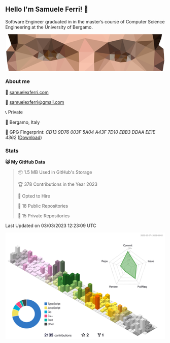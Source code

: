 ## Hello I'm Samuele Ferri! 👋

Software Engineer graduated in in the master’s course of Computer Science Engineering at the University of Bergamo.

<p align='center'><img width=500 align='center' src="https://github.com/samuelexferri/samuelexferri/raw/master/images/eyes.png"></p>

### About me

:compass: [samuelexferri.com](https://www.samuelexferri.com)

:email: [samuelexferri@gmail.com](mailto:samuelexferri@gmail.com)

:telephone_receiver: Private

:round_pushpin: Bergamo, Italy

:key: GPG Fingerprint: _CD13 9D76 003F 5A04 A43F 7D10 EBB3 DDAA EE1E 4362_ ([Download](https://samuelexferri.com/CD139D76003F5A04A43F7D10EBB3DDAAEE1E4362.asc))

### Stats

<!--START_SECTION:waka-->
**🐱 My GitHub Data** 

> 📦 1.5 MB Used in GitHub's Storage 
 > 
> 🏆 378 Contributions in the Year 2023
 > 
> 💼 Opted to Hire
 > 
> 📜 18 Public Repositories 
 > 
> 🔑 15 Private Repositories 
 > 

 Last Updated on 03/03/2023 12:23:09 UTC
<!--END_SECTION:waka-->

![](./profile-3d-contrib/profile-season-animate.svg)
